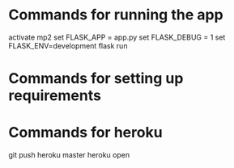 # Commands for running the app
activate mp2
set FLASK_APP = app.py
set FLASK_DEBUG = 1
set FLASK_ENV=development
flask run

# Commands for setting up requirements

# Commands for heroku
git push heroku master
heroku open